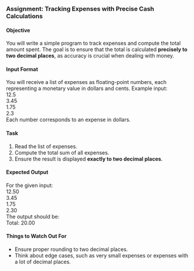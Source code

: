 ### **Assignment: Tracking Expenses with Precise Cash Calculations**

#### **Objective**

You will write a simple program to track expenses and compute the total amount spent. The goal is to ensure that the total is calculated **precisely to two decimal places**, as accuracy is crucial when dealing with money.

#### **Input Format**

You will receive a list of expenses as floating-point numbers, each representing a monetary value in dollars and cents. Example input:  
12.5  
3.45  
1.75  
2.3  
Each number corresponds to an expense in dollars.

#### **Task**

1. Read the list of expenses.
2. Compute the total sum of all expenses.
3. Ensure the result is displayed **exactly to two decimal places**.

#### **Expected Output**

For the given input:  
12.50  
3.45  
1.75  
2.30  
The output should be:  
Total: 20.00

#### **Things to Watch Out For**

- Ensure proper rounding to two decimal places.
- Think about edge cases, such as very small expenses or expenses with a lot of decimal places.
